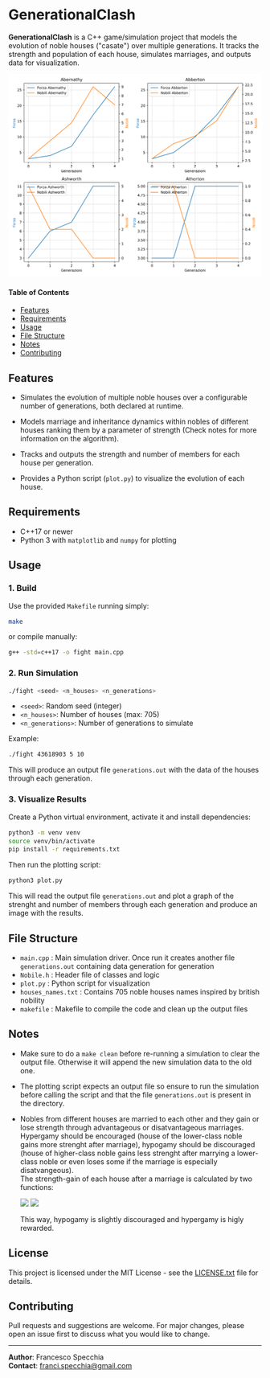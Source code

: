 # GenerationalClash

**GenerationalClash** is a C++ game/simulation project that models the evolution of noble houses ("casate") over multiple generations. It tracks the strength and population of each house, simulates marriages, and outputs data for visualization.

![Example of output plot](example.png)


#### Table of Contents

- [Features](#features)
- [Requirements](#requirements)
- [Usage](#usage)
- [File Structure](#file-structure)
- [Notes](#notes)
- [Contributing](#contributing)


## Features

- Simulates the evolution of multiple noble houses over a configurable number of generations, both declared at runtime.

- Models marriage and inheritance dynamics within nobles of different houses ranking them by a parameter of strength (Check notes for more information on the algorithm).

- Tracks and outputs the strength and number of members for each house per generation.

- Provides a Python script (`plot.py`) to visualize the evolution of each house.

## Requirements

- C++17 or newer
- Python 3 with `matplotlib` and `numpy` for plotting

## Usage

### 1. Build

Use the provided `Makefile` running simply:

```sh
make
```

or compile manually:

```sh
g++ -std=c++17 -o fight main.cpp
```

### 2. Run Simulation

```sh
./fight <seed> <n_houses> <n_generations>
```

- `<seed>`: Random seed (integer)
- `<n_houses>`: Number of houses (max: 705)
- `<n_generations>`: Number of generations to simulate

Example:

```sh
./fight 43618903 5 10
```

This will produce an output file `generations.out` with the data of the houses through each generation.

### 3. Visualize Results

Create a Python virtual environment, activate it and install dependencies:

```sh
python3 -m venv venv
source venv/bin/activate
pip install -r requirements.txt
```

Then run the plotting script:

```sh
python3 plot.py
```

This will read the output file `generations.out` and plot a graph of the strenght and number of members through each generation and produce an image with the results.

## File Structure
- `main.cpp` : Main simulation driver. Once run it creates another file `generations.out` containing data generation for generation
- `Nobile.h` : Header file of classes and logic
- `plot.py` : Python script for visualization
- `houses_names.txt` : Contains 705 noble houses names inspired by british nobility
- `makefile` : Makefile to compile the code and clean up the output files

## Notes
- Make sure to do a `make clean` before re-running a simulation to clear the output file. Otherwise it will append the new simulation data to the old one.

- The plotting script expects an output file so ensure to run the simulation before calling the script and that the file `generations.out` is present in the directory.

- Nobles from different houses are married to each other and they gain or lose strength through advantageous or disatvantageous marriages. \
    Hypergamy should be encouraged (house of the lower-class noble gains more strenght after marriage), hypogamy should be discouraged (house of higher-class noble gains less strenght after marrying a lower-class noble or even loses some if the marriage is especially disatvangeous).\
    The strength-gain of each house after a marriage is calculated by two functions:

    <img src="https://latex.codecogs.com/gif.latex?G_hypergamy = \frac{1}{4} \Delta + 1" />
    
    <img src="https://latex.codecogs.com/gif.latex?G_{hypogamy} = -\frac{1}{4} \Delta + 1" />

    This way, hypogamy is slightly discouraged and hypergamy is higly rewarded.

## License
This project is licensed under the MIT License - see the [LICENSE.txt](LICENSE.txt) file for details.

## Contributing

Pull requests and suggestions are welcome. For major changes, please open an issue first
to discuss what you would like to change.

___

**Author**: Francesco Specchia \
**Contact**: [franci.specchia@gmail.com](mailto:franci.specchia@gmail.com)



